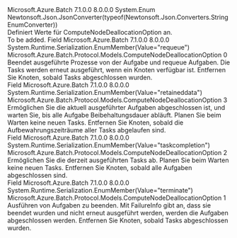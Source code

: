 <Type Name="ComputeNodeDeallocationOption" FullName="Microsoft.Azure.Batch.Protocol.Models.ComputeNodeDeallocationOption">
  <TypeSignature Language="C#" Value="public enum ComputeNodeDeallocationOption" />
  <TypeSignature Language="ILAsm" Value=".class public auto ansi sealed ComputeNodeDeallocationOption extends System.Enum" />
  <TypeSignature Language="DocId" Value="T:Microsoft.Azure.Batch.Protocol.Models.ComputeNodeDeallocationOption" />
  <TypeSignature Language="VB.NET" Value="Public Enum ComputeNodeDeallocationOption" />
  <TypeSignature Language="F#" Value="type ComputeNodeDeallocationOption = " />
  <AssemblyInfo>
    <AssemblyName>Microsoft.Azure.Batch</AssemblyName>
    <AssemblyVersion>7.1.0.0</AssemblyVersion>
    <AssemblyVersion>8.0.0.0</AssemblyVersion>
  </AssemblyInfo>
  <Base>
    <BaseTypeName>System.Enum</BaseTypeName>
  </Base>
  <Attributes>
    <Attribute>
      <AttributeName>Newtonsoft.Json.JsonConverter(typeof(Newtonsoft.Json.Converters.StringEnumConverter))</AttributeName>
    </Attribute>
  </Attributes>
  <Docs>
    <summary>
            Definiert Werte für ComputeNodeDeallocationOption an.
            </summary>
    <remarks>To be added.</remarks>
  </Docs>
  <Members>
    <Member MemberName="Requeue">
      <MemberSignature Language="C#" Value="Requeue" />
      <MemberSignature Language="ILAsm" Value=".field public static literal valuetype Microsoft.Azure.Batch.Protocol.Models.ComputeNodeDeallocationOption Requeue = int32(0)" />
      <MemberSignature Language="DocId" Value="F:Microsoft.Azure.Batch.Protocol.Models.ComputeNodeDeallocationOption.Requeue" />
      <MemberSignature Language="VB.NET" Value="Requeue" />
      <MemberSignature Language="F#" Value="Requeue = 0" Usage="Microsoft.Azure.Batch.Protocol.Models.ComputeNodeDeallocationOption.Requeue" />
      <MemberType>Field</MemberType>
      <AssemblyInfo>
        <AssemblyName>Microsoft.Azure.Batch</AssemblyName>
        <AssemblyVersion>7.1.0.0</AssemblyVersion>
        <AssemblyVersion>8.0.0.0</AssemblyVersion>
      </AssemblyInfo>
      <Attributes>
        <Attribute>
          <AttributeName>System.Runtime.Serialization.EnumMember(Value="requeue")</AttributeName>
        </Attribute>
      </Attributes>
      <ReturnValue>
        <ReturnType>Microsoft.Azure.Batch.Protocol.Models.ComputeNodeDeallocationOption</ReturnType>
      </ReturnValue>
      <MemberValue>0</MemberValue>
      <Docs>
        <summary>
            Beendet ausgeführte Prozesse von der Aufgabe und requeue Aufgaben. Die Tasks werden erneut ausgeführt, wenn ein Knoten verfügbar ist. Entfernen Sie Knoten, sobald Tasks abgeschlossen wurden.
            </summary>
      </Docs>
    </Member>
    <Member MemberName="RetainedData">
      <MemberSignature Language="C#" Value="RetainedData" />
      <MemberSignature Language="ILAsm" Value=".field public static literal valuetype Microsoft.Azure.Batch.Protocol.Models.ComputeNodeDeallocationOption RetainedData = int32(3)" />
      <MemberSignature Language="DocId" Value="F:Microsoft.Azure.Batch.Protocol.Models.ComputeNodeDeallocationOption.RetainedData" />
      <MemberSignature Language="VB.NET" Value="RetainedData" />
      <MemberSignature Language="F#" Value="RetainedData = 3" Usage="Microsoft.Azure.Batch.Protocol.Models.ComputeNodeDeallocationOption.RetainedData" />
      <MemberType>Field</MemberType>
      <AssemblyInfo>
        <AssemblyName>Microsoft.Azure.Batch</AssemblyName>
        <AssemblyVersion>7.1.0.0</AssemblyVersion>
        <AssemblyVersion>8.0.0.0</AssemblyVersion>
      </AssemblyInfo>
      <Attributes>
        <Attribute>
          <AttributeName>System.Runtime.Serialization.EnumMember(Value="retaineddata")</AttributeName>
        </Attribute>
      </Attributes>
      <ReturnValue>
        <ReturnType>Microsoft.Azure.Batch.Protocol.Models.ComputeNodeDeallocationOption</ReturnType>
      </ReturnValue>
      <MemberValue>3</MemberValue>
      <Docs>
        <summary>
            Ermöglichen Sie die aktuell ausgeführter Aufgaben abgeschlossen ist, und warten Sie, bis alle Aufgabe Beibehaltungsdauer abläuft. Planen Sie beim Warten keine neuen Tasks. Entfernen Sie Knoten, sobald die Aufbewahrungszeiträume aller Tasks abgelaufen sind.
            </summary>
      </Docs>
    </Member>
    <Member MemberName="TaskCompletion">
      <MemberSignature Language="C#" Value="TaskCompletion" />
      <MemberSignature Language="ILAsm" Value=".field public static literal valuetype Microsoft.Azure.Batch.Protocol.Models.ComputeNodeDeallocationOption TaskCompletion = int32(2)" />
      <MemberSignature Language="DocId" Value="F:Microsoft.Azure.Batch.Protocol.Models.ComputeNodeDeallocationOption.TaskCompletion" />
      <MemberSignature Language="VB.NET" Value="TaskCompletion" />
      <MemberSignature Language="F#" Value="TaskCompletion = 2" Usage="Microsoft.Azure.Batch.Protocol.Models.ComputeNodeDeallocationOption.TaskCompletion" />
      <MemberType>Field</MemberType>
      <AssemblyInfo>
        <AssemblyName>Microsoft.Azure.Batch</AssemblyName>
        <AssemblyVersion>7.1.0.0</AssemblyVersion>
        <AssemblyVersion>8.0.0.0</AssemblyVersion>
      </AssemblyInfo>
      <Attributes>
        <Attribute>
          <AttributeName>System.Runtime.Serialization.EnumMember(Value="taskcompletion")</AttributeName>
        </Attribute>
      </Attributes>
      <ReturnValue>
        <ReturnType>Microsoft.Azure.Batch.Protocol.Models.ComputeNodeDeallocationOption</ReturnType>
      </ReturnValue>
      <MemberValue>2</MemberValue>
      <Docs>
        <summary>
            Ermöglichen Sie die derzeit ausgeführten Tasks ab. Planen Sie beim Warten keine neuen Tasks. Entfernen Sie Knoten, sobald alle Aufgaben abgeschlossen sind.
            </summary>
      </Docs>
    </Member>
    <Member MemberName="Terminate">
      <MemberSignature Language="C#" Value="Terminate" />
      <MemberSignature Language="ILAsm" Value=".field public static literal valuetype Microsoft.Azure.Batch.Protocol.Models.ComputeNodeDeallocationOption Terminate = int32(1)" />
      <MemberSignature Language="DocId" Value="F:Microsoft.Azure.Batch.Protocol.Models.ComputeNodeDeallocationOption.Terminate" />
      <MemberSignature Language="VB.NET" Value="Terminate" />
      <MemberSignature Language="F#" Value="Terminate = 1" Usage="Microsoft.Azure.Batch.Protocol.Models.ComputeNodeDeallocationOption.Terminate" />
      <MemberType>Field</MemberType>
      <AssemblyInfo>
        <AssemblyName>Microsoft.Azure.Batch</AssemblyName>
        <AssemblyVersion>7.1.0.0</AssemblyVersion>
        <AssemblyVersion>8.0.0.0</AssemblyVersion>
      </AssemblyInfo>
      <Attributes>
        <Attribute>
          <AttributeName>System.Runtime.Serialization.EnumMember(Value="terminate")</AttributeName>
        </Attribute>
      </Attributes>
      <ReturnValue>
        <ReturnType>Microsoft.Azure.Batch.Protocol.Models.ComputeNodeDeallocationOption</ReturnType>
      </ReturnValue>
      <MemberValue>1</MemberValue>
      <Docs>
        <summary>
            Ausführen von Aufgaben zu beenden. Mit FailureInfo gibt an, dass sie beendet wurden und nicht erneut ausgeführt werden, werden die Aufgaben abgeschlossen werden. Entfernen Sie Knoten, sobald Tasks abgeschlossen wurden.
            </summary>
      </Docs>
    </Member>
  </Members>
</Type>